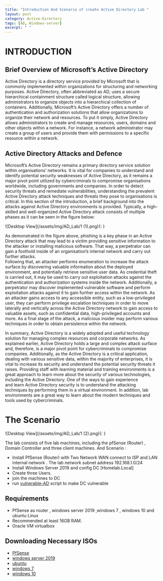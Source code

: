 ```yaml
---
title: "Introduction And Scenario of create Active Directory Lab "
layout: post
category: Active-Directory
tags: [AD, Windows-server]
excerpt: " "
---
```



# INTRODUCTION
## Brief Overview of Microsoft’s Active Directory  
Active Directory is a directory service provided by Microsoft that is commonly implemented within organizations for structuring and networking purposes. Active Directory, often abbreviated as AD, uses a secure hierarchical containment structure called logical structure, allowing administrators to organize objects into a hierarchical collection of containers. Additionally, Microsoft’s Active Directory offers a number of authentication and authorization solutions that allow organizations to organize their network and resources. To put it simply, Active Directory allows administrators to create and manage resources, users, domains and other objects within a network. For instance, a network administrator may create a group of users and provide them with permissions to a specific resource within a network.

## Active Directory Attacks and Defence  
Microsoft’s Active Directory remains a primary directory service solution within organisations’ networks. It is vital for companies to understand and identify potential security weaknesses of Active Directory, as it remains a major pivot point utilized by cybercriminals to compromise organisations worldwide, including governments and companies. In order to detect security threats and remediate vulnerabilities, understanding the prevalent Active Directory attack techniques and threats they pose to organisations is critical. In this section of the introduction, a brief background into the attacks against Active Directory environments is provided. Typically, a high-skilled and well-organized Active Directory attack consists of multiple phases as it can be seen in the figure below:

![Desktop View](/assets/img/AD_Lab/1 (1).png){: }


As demonstrated in the figure above, phishing is a key phase in an Active Directory attack that may lead to a victim providing sensitive information to the attacker or installing malicious software. That way, a perpetrator can gain a foothold inside of an organisation’s internal network and carry out further attacks.  
Following that, an attacker performs enumeration to increase the attack surface by discovering valuable information about the deployed environment, and potentially retrieve sensitive user data. As credential theft is carried out, it may be used to carry out exploitation attacks against the authentication and authorization systems inside the network. Additionally, a perpetrator may discover implemented vulnerable software and perform exploitation attacks against it to gain further access within the network. As an attacker gains access to any accessible entity, such as a low-privileged user, they can perform privilege escalation techniques in order to move laterally and vertically across the Active Directory network to gain access to valuable assets, such as confidential data, high-privileged accounts and more. As a final stage of the attack, a malicious insider may perform various techniques in order to obtain persistence within the network.  

In summary, Active Directory is a widely adopted and useful technology solution for managing complex resources and corporate networks. As explained earlier, Active Directory holds a large and complex attack surface and, therefore, is a major pivot point for cybercriminals to compromise companies. Additionally, as the Active Directory is a critical application, dealing with various sensitive data, within the majority of enterprises, it is vital to increase its security and understand the potential security threats it raises. Providing staff with learning material and training environments is a great approach to learn more about the security of various technologies, including the Active Directory. One of the ways to gain experience  
and learn Active Directory security is to understand the attacking techniques by performing them in a virtual environment. In addition, lab environments are a great way to learn about the modern techniques and tools used by cybercriminals.


# The Scenario  
![Desktop View](/assets/img/AD_Lab/1 (2).png){: }

The lab consists of five lab machines, including the pfSense (Router) , Domain Controller and three client machines. And Scenario : 
-  Install PfSense (Router) with Two Network WAN  connect to ISP and LAN internal network . The lab network subnet address 192.168.1.0/24
-  Install Windows Server 2019 and config DC [Homelab.Local] 
-  Create three Users. 
-  join the machines to DC  
-  run [vulnerable-AD](https://github.com/WazeHell/vulnerable-AD) script to make DC vulnerable 

## Requirements  
 - PfSense as router , windows server 2019 ,windows 7 , windows 10 and ubuntu Linux
-  Recommended at least 16GB RAM.
-  Oracle VM virtualbox 

## Downloading Necessary ISOs
- [PfSense](https://mirror.mahanserver.net/PfSense/2.4.5/pfSense-CE-2.4.5-RELEASE-p1-amd64.iso.gz.sha256)
- [windows server 2019](https://getintopc.com/softwares/operating-systems/windows-server-2019-standard-may-2022-free-download/)
- [ubuntu](https://ubuntu.com/download/desktop/thank-you?version=22.04&architecture=amd64)
- [windows 7](https://getintopc.com/softwares/operating-systems/windows-7-may-2022-free-download-1792221/) 
- [windows 10](https://getintopc.com/softwares/operating-systems/windows-10-pro-may-2022-free-download-1433484/) 
